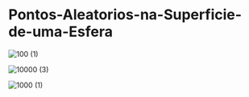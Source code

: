 # Pontos-Aleatorios-na-Superficie-de-uma-Esfera

![100 (1)](https://user-images.githubusercontent.com/6897439/125124620-c781f600-e0ce-11eb-9215-4d54987e61a3.jpg)

![10000 (3)](https://user-images.githubusercontent.com/6897439/125124630-cb157d00-e0ce-11eb-9e99-88b2363d8275.jpg)

![1000 (1)](https://user-images.githubusercontent.com/6897439/125124650-d2d52180-e0ce-11eb-9e7b-703ddcc0491b.jpg)
